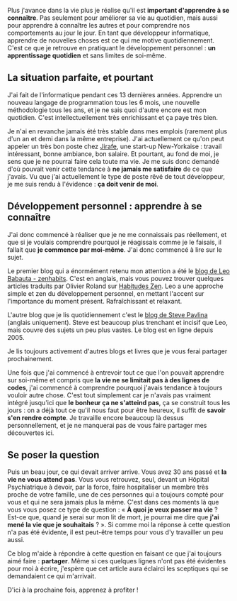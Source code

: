 <!-- 
.. title: Le développement personnel : pour qui, pourquoi
.. slug: le-développement-personnel-pour-qui-pourquoi
.. date: 2012-10-10 17:00:11+02:00
.. tags: Développement personnel, Carrière et travail
.. category: 
.. link: 
.. description: 
.. type: text
-->

<p>Plus j'avance dans la vie plus je réalise qu'il est <strong>important d'apprendre à se connaître</strong>. Pas seulement pour améliorer sa vie au quotidien, mais aussi pour apprendre à connaître les autres et pour comprendre nos comportements au jour le jour. En tant que développeur informatique, apprendre de nouvelles choses est ce qui me motive quotidiennement. C'est ce que je retrouve en pratiquant le développement personnel : <strong>un apprentissage quotidien</strong> et sans limites de soi-même.</p>

<p><h2>La situation parfaite, et pourtant</h2></p>

<p>J'ai fait de l'informatique pendant ces 13 dernières années. Apprendre un nouveau langage de programmation tous les 6 mois, une nouvelle méthodologie tous les ans, et je ne sais quoi d'autre encore est mon quotidien. C'est intellectuellement très enrichissant et ça paye très bien.</p>

<p>Je n'ai en revanche jamais été très stable dans mes emplois (rarement plus d'un an et demi dans la même entreprise). J'ai actuellement ce qu'on peut appeler un très bon poste chez <a href="http://jirafe.com">Jirafe</a>, une start-up New-Yorkaise : travail intéressant, bonne ambiance, bon salaire. Et pourtant, au fond de moi, je sens que je ne pourrai faire cela toute ma vie. Je me suis donc demandé d'où pouvait venir cette tendance à <strong>ne jamais me satisfaire</strong> de ce que j'avais. Vu que j'ai actuellement le type de poste rêvé de tout développeur, je me suis rendu à l'évidence : <strong>ça doit venir de moi</strong>.</p>

<p><h2>Développement personnel : apprendre à se connaître</h2></p>

<p>J'ai donc commencé à réaliser que je ne me connaissais pas réellement, et que si je voulais comprendre pourquoi je réagissais comme je le faisais, il fallait que <strong>je commence par moi-même</strong>. J'ai donc commencé à lire sur le sujet.</p>

<p>Le premier blog qui a énormément retenu mon attention a été le <a href="http://zenhabits.net/">blog de Leo Babauta - zenhabits</a>. C'est en anglais, mais vous pouvez trouver quelques articles traduits par Olivier Roland sur <a href="http://www.habitudes-zen.fr/">Habitudes Zen</a>. Leo a une approche simple et zen du développement personnel, en mettant l'accent sur l'importance du moment présent. Rafraîchissant et relaxant.</p>

<p>L'autre blog que je lis quotidiennement c'est le <a href="http://www.stevepavlina.com/">blog de Steve Pavlina</a> (anglais uniquement). Steve est beaucoup plus trenchant et incisif que Leo, mais couvre des sujets un peu plus vastes. Le blog est en ligne depuis 2005.</p>

<p>Je lis toujours activement d'autres blogs et livres que je vous ferai partager prochainement.</p>

<p>Une fois que j'ai commencé à entrevoir tout ce que l'on pouvait apprendre sur soi-même et compris que <strong>la vie ne se limitait pas à des lignes de codes</strong>, j'ai commencé à comprendre pourquoi j'avais tendance à toujours vouloir autre chose. C'est tout simplement car je n'avais pas vraiment intégré jusqu'ici que <strong>le bonheur ça ne s'atteind pas</strong>, ça se construit tous les jours : on a déjà tout ce qu'il nous faut pour être heureux, il suffit de <strong>savoir s'en rendre compte</strong>. Je travaille encore beaucoup là dessus personnellement, et je ne manquerai pas de vous faire partager mes découvertes ici.</p>

<p><h2>Se poser la question</h2></p>

<p>Puis un beau jour, ce qui devait arriver arrive. Vous avez 30 ans passé et <strong>la vie ne vous attend pas</strong>. Vous vous retrouvez, seul, devant un Hôpital Psychiatrique à devoir, par la force, faire hospitaliser un membre très proche de votre famille, une de ces personnes qui a toujours compté pour vous et qui ne sera jamais plus la même. C'est dans ces moments là que vous vous posez ce type de question : « <strong>À quoi je veux passer ma vie</strong> ? Est-ce que, quand je serai sur mon lit de mort, je pourrai me dire que <strong>j'ai mené la vie que je souhaitais</strong> ? ». Si comme moi la réponse à cette question n'a pas été évidente, il est peut-être temps pour vous d'y travailler un peu aussi.</p>

<p>Ce blog m'aide à répondre à cette question en faisant ce que j'ai toujours aimé faire : <strong>partager</strong>. Même si ces quelques lignes n'ont pas été évidentes pour moi à écrire, j'espère que cet article aura éclairci les sceptiques qui se demandaient ce qui m'arrivait.</p>

<p>D'ici à la prochaine fois, apprenez à profiter !</p>
